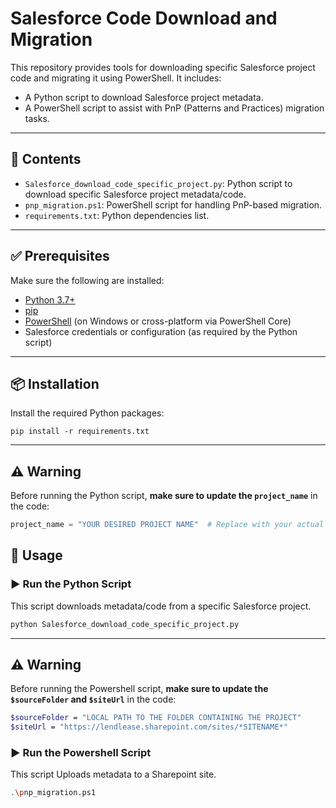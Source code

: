 # Salesforce Code Download and Migration

This repository provides tools for downloading specific Salesforce project code and migrating it using PowerShell. It includes:

- A Python script to download Salesforce project metadata.
- A PowerShell script to assist with PnP (Patterns and Practices) migration tasks.

---

## 📁 Contents

- `Salesforce_download_code_specific_project.py`: Python script to download specific Salesforce project metadata/code.
- `pnp_migration.ps1`: PowerShell script for handling PnP-based migration.
- `requirements.txt`: Python dependencies list.

---

## ✅ Prerequisites

Make sure the following are installed:

- [Python 3.7+](https://www.python.org/downloads/)
- [pip](https://pip.pypa.io/en/stable/)
- [PowerShell](https://learn.microsoft.com/en-us/powershell/scripting/install/installing-powershell) (on Windows or cross-platform via PowerShell Core)
- Salesforce credentials or configuration (as required by the Python script)

---
## 📦 Installation

Install the required Python packages:

```pip
pip install -r requirements.txt

```

---
## ⚠️ Warning

Before running the Python script, **make sure to update the `project_name`** in the code:

```python
project_name = "YOUR DESIRED PROJECT NAME"  # Replace with your actual project name

```
## 🚀 Usage

### ▶️ Run the Python Script

This script downloads metadata/code from a specific Salesforce project.

```python
python Salesforce_download_code_specific_project.py

```
---
## ⚠️ Warning

Before running the Powershell script, **make sure to update the `$sourceFolder` and `$siteUrl`** in the code:

```bash
$sourceFolder = "LOCAL PATH TO THE FOLDER CONTAINING THE PROJECT"
$siteUrl = "https://lendlease.sharepoint.com/sites/*SITENAME*"

```

### ▶️ Run the Powershell Script

This script Uploads metadata to a Sharepoint site.

```bash
.\pnp_migration.ps1

```

